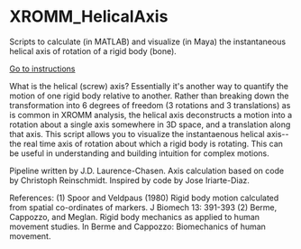 # XROMM_HelicalAxis
 Scripts to calculate (in MATLAB) and visualize (in Maya) the instantaneous helical axis of rotation of a rigid body (bone).
 
[Go to instructions](https://github.com/jdlaurence/XROMM_HelicalAxis/blob/master/instructions.md)

What is the helical (screw) axis? Essentially it's another way to quantify the motion of one rigid body relative to another. Rather than breaking down the transformation into 6 degrees of freedom (3 rotations and 3 translations) as is common in XROMM analysis, the helical axis deconstructs a motion into a rotation about a single axis somewhere in 3D space, and a translation along that axis. This script allows you to visualize the instantaenous helical axis--the real time axis of rotation about which a rigid body is rotating. This can be useful in understanding and building intuition for complex motions.
 
Pipeline written by J.D. Laurence-Chasen. Axis calculation based on code by Christoph Reinschmidt. Inspired by code by Jose Iriarte-Diaz.
 
References:   (1) Spoor and Veldpaus (1980) Rigid body motion calculated
                   from spatial co-ordinates of markers. 
                   J Biomech 13: 391-393
               (2) Berme, Cappozzo, and Meglan. Rigid body mechanics
                   as applied to human movement studies. In Berme and 
                   Cappozzo: Biomechanics of human movement.
